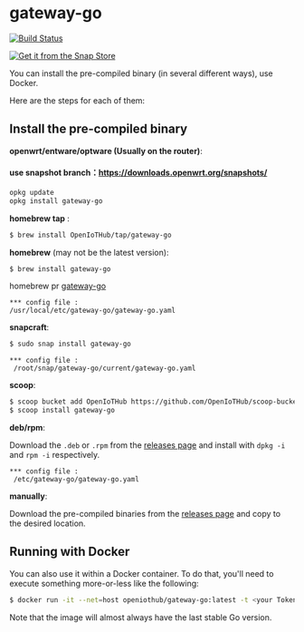 # gateway-go
[![Build Status](https://travis-ci.com/OpenIoTHub/gateway-go.svg?branch=master)](https://travis-ci.com/OpenIoTHub/gateway-go)

[![Get it from the Snap Store](https://snapcraft.io/static/images/badges/en/snap-store-white.svg)](https://snapcraft.io/gateway-go)

You can install the pre-compiled binary (in several different ways),
use Docker.

Here are the steps for each of them:

## Install the pre-compiled binary

**openwrt/entware/optware (Usually on the router)**:
#### use snapshot branch：https://downloads.openwrt.org/snapshots/
```sh
opkg update
opkg install gateway-go
```

**homebrew tap** :

```sh
$ brew install OpenIoTHub/tap/gateway-go
```

**homebrew** (may not be the latest version):

```sh
$ brew install gateway-go
```
homebrew pr [gateway-go](https://github.com/Homebrew/homebrew-core/blob/master/Formula/gateway-go.rb)
```text
*** config file : 
/usr/local/etc/gateway-go/gateway-go.yaml
```


**snapcraft**:

```sh
$ sudo snap install gateway-go
```
```text
*** config file :
 /root/snap/gateway-go/current/gateway-go.yaml
```


**scoop**:

```sh
$ scoop bucket add OpenIoTHub https://github.com/OpenIoTHub/scoop-bucket.git
$ scoop install gateway-go
```

**deb/rpm**:

Download the `.deb` or `.rpm` from the [releases page][releases] and
install with `dpkg -i` and `rpm -i` respectively.
```text
*** config file :
 /etc/gateway-go/gateway-go.yaml
```

**manually**:

Download the pre-compiled binaries from the [releases page][releases] and
copy to the desired location.

## Running with Docker

You can also use it within a Docker container. To do that, you'll need to
execute something more-or-less like the following:

```sh
$ docker run -it --net=host openiothub/gateway-go:latest -t <your Token>
```

Note that the image will almost always have the last stable Go version.

[releases]: https://github.com/OpenIoTHub/gateway-go/releases
